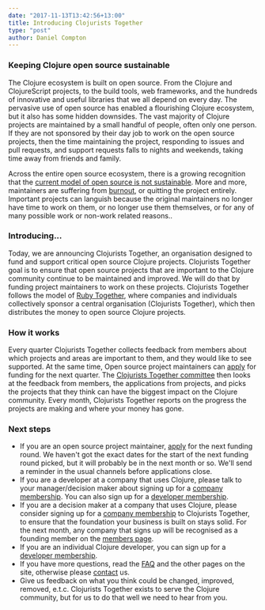 ```yaml
---
date: "2017-11-13T13:42:56+13:00"
title: Introducing Clojurists Together
type: "post"
author: Daniel Compton
---
```


### Keeping Clojure open source sustainable

The Clojure ecosystem is built on open source. From the Clojure and ClojureScript projects, to the build tools, web frameworks, and the hundreds of innovative and useful libraries that we all depend on every day. The pervasive use of open source has enabled a flourishing Clojure ecosystem, but it also has some hidden downsides. The vast majority of Clojure projects are maintained by a small handful of people, often only one person. If they are not sponsored by their day job to work on the open source projects, then the time maintaining the project, responding to issues and pull requests, and support requests falls to nights and weekends, taking time away from friends and family.

Across the entire open source ecosystem, there is a growing recognition that the [current model of open source is not sustainable](http://nadiaeghbal.com/oss/). More and more, maintainers are suffering from [burnout](https://www.kennethreitz.org/essays/the-reality-of-developer-burnout), or quitting the project entirely. Important projects can languish because the original maintainers no longer have time to work on them, or no longer use them themselves, or for any of many possible work or non-work related reasons..

### Introducing...

Today, we are announcing Clojurists Together, an organisation designed to fund and support critical open source Clojure projects. Clojurists Together goal is to ensure that open source projects that are important to the Clojure community continue to be maintained and improved. We will do that by funding project maintainers to work on these projects. Clojurists Together follows the model of [Ruby Together](https://rubytogether.org), where companies and individuals collectively sponsor a central organisation (Clojurists Together), which then distributes the money to open source Clojure projects.

### How it works

Every quarter Clojurists Together collects feedback from members about which projects and areas are important to them, and they would like to see supported. At the same time, Open source project maintainers can [apply](/open-source) for funding for the next quarter. The [Clojurists Together committee](/team) then looks at the feedback from members, the applications from projects, and picks the projects that they think can have the biggest impact on the Clojure community. Every month, Clojurists Together reports on the progress the projects are making and where your money has gone.

### Next steps

* If you are an open source project maintainer, [apply](/open-source) for the next funding round. We haven't got the exact dates for the start of the next funding round picked, but it will probably be in the next month or so. We'll send a reminder in the usual channels before applications close.
* If you are a developer at a company that uses Clojure, please talk to your manager/decision maker about signing up for a [company membership](/companies). You can also sign up for a [developer membership](/developers).
* If you are a decision maker at a company that uses Clojure, please consider signing up for a [company membership](/companies) to Clojurists Together, to ensure that the foundation your business is built on stays solid. For the next month, any company that signs up will be recognised as a founding member on the [members page](/members).
* If you are an individual Clojure developer, you can sign up for a [developer membership](/developers).
* If you have more questions, read the [FAQ](/faq) and the other pages on the site, otherwise please [contact](/contact) us.
* Give us feedback on what you think could be changed, improved, removed, e.t.c. Clojurists Together exists to serve the Clojure community, but for us to do that well we need to hear from you.
